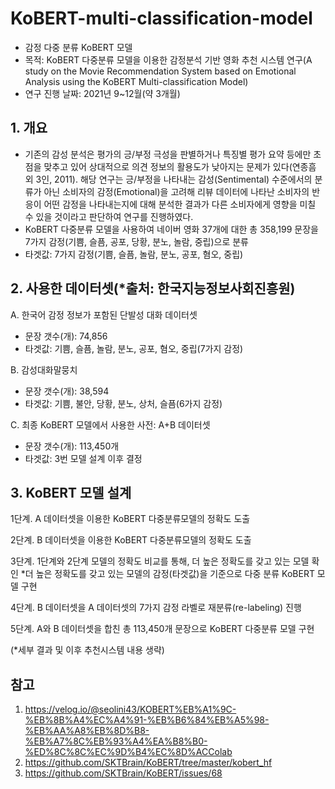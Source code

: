 # KoBERT-multi-classification-model
- 감정 다중 분류 KoBERT 모델
- 목적: KoBERT 다중분류 모델을 이용한 감정분석 기반 영화 추천 시스템 연구(A study on the Movie Recommendation System based on Emotional Analysis using the KoBERT Multi-classification Model)
- 연구 진행 날짜: 2021년 9~12월(약 3개월)

## 1. 개요
- 기존의 감성 분석은 평가의 긍/부정 극성을 판별하거나 특징별 평가 요약 등에만 초점을 맞추고 있어 상대적으로 의견 정보의 활용도가 낮아지는 문제가 있다(연종흠 외 3인, 2011). 해당 연구는 긍/부정을 나타내는 감성(Sentimental) 수준에서의 분류가 아닌 소비자의 감정(Emotional)을 고려해 리뷰 데이터에 나타난 소비자의 반응이 어떤 감정을 나타내는지에 대해 분석한 결과가 다른 소비자에게 영향을 미칠 수 있을 것이라고 판단하여 연구를 진행하였다.
- KoBERT 다중분류 모델을 사용하여 네이버 영화 37개에 대한 총 358,199 문장을 7가지 감정(기쁨, 슬픔, 공포, 당황, 분노, 놀람, 중립)으로 분류
- 타겟값: 7가지 감정(기쁨, 슬픔, 놀람, 분노, 공포, 혐오, 중립)

## 2. 사용한 데이터셋(*출처: 한국지능정보사회진흥원)

A. 한국어 감정 정보가 포함된 단발성 대화 데이터셋
- 문장 갯수(개): 74,856
- 타겟값: 기쁨, 슬픔, 놀람, 분노, 공포, 혐오, 중립(7가지 감정)

B. 감성대화말뭉치
- 문장 갯수(개): 38,594
- 타겟값: 기쁨, 불안, 당황, 분노, 상처, 슬픔(6가지 감정)

C. 최종 KoBERT 모델에서 사용한 사전: A+B 데이터셋
- 문장 갯수(개): 113,450개
- 타겟값: 3번 모델 설계 이후 결정

## 3. KoBERT 모델 설계
1단계. A 데이터셋을 이용한 KoBERT 다중분류모델의 정확도 도출

2단계. B 데이터셋을 이용한 KoBERT 다중분류모델의 정확도 도출

3단계. 1단계와 2단계 모델의 정확도 비교를 통해, 더 높은 정확도를 갖고 있는 모델 확인
*더 높은 정확도를 갖고 있는 모델의 감정(타겟값)을 기준으로 다중 분류 KoBERT 모델 구현

4단계. B 데이터셋을 A 데이터셋의 7가지 감정 라벨로 재분류(re-labeling) 진행

5단계. A와 B 데이터셋을 합친 총 113,450개 문장으로 KoBERT 다중분류 모델 구현

(*세부 결과 및 이후 추천시스템 내용 생략)

## **참고**
1. https://velog.io/@seolini43/KOBERT%EB%A1%9C-%EB%8B%A4%EC%A4%91-%EB%B6%84%EB%A5%98-%EB%AA%A8%EB%8D%B8-%EB%A7%8C%EB%93%A4%EA%B8%B0-%ED%8C%8C%EC%9D%B4%EC%8D%ACColab
2. https://github.com/SKTBrain/KoBERT/tree/master/kobert_hf
3. https://github.com/SKTBrain/KoBERT/issues/68
